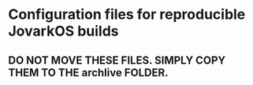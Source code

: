 # Configuration files for reproducible JovarkOS builds

## DO NOT MOVE THESE FILES. SIMPLY COPY THEM TO THE archlive FOLDER.
